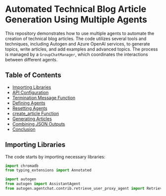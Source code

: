 # Automated Technical Blog Article Generation Using Multiple Agents

This repository demonstrates how to use multiple agents to automate the creation of technical blog articles. The code utilizes several tools and techniques, including Autogen and Azure OpenAI services, to generate topics, write articles, and add examples and advanced topics. The process is managed by a `GroupChatManager`, which coordinates the interactions between different agents.

## Table of Contents
- [Importing Libraries](#importing-libraries)
- [API Configuration](#api-configuration)
- [Termination Message Function](#termination-message-function)
- [Defining Agents](#defining-agents)
- [Resetting Agents](#resetting-agents)
- [create_article Function](#create_article-function)
- [Generating Articles](#generating-articles)
- [Combining JSON Outputs](#combining-json-outputs)
- [Conclusion](#conclusion)

## Importing Libraries

The code starts by importing necessary libraries:

```python
import chromadb
from typing_extensions import Annotated

import autogen
from autogen import AssistantAgent
from autogen.agentchat.contrib.retrieve_user_proxy_agent import RetrieveUserProxyAgent